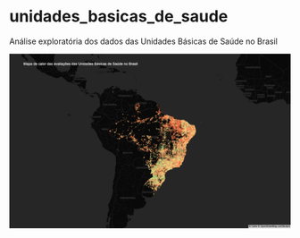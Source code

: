 # unidades_basicas_de_saude
Análise exploratória dos dados das Unidades Básicas de Saúde no Brasil

![](https://github.com/murilogmamaral/exploratory_data_analysis/blob/main/unidades_basicas_de_saude/plots/heatmap_ubs.png?raw=true)
